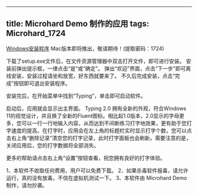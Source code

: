 
---
title: Microhard Demo 制作的应用
tags: Microhard_1724
---

[Windows安装程序](https://wwz.lanzouv.com/ioyat0gehraf)
Mac版本即将推出，敬请期待！(提取密码：1724)

下载了setup.exe文件后，在文件资源管理器中双击打开文件，即可进行安装。
安装前弹出提示框，一律点击“是”或“确定”。
弹出“欢迎”界面，点击“下一步”即可离线安装，安装过程请坐和放宽，好东西就要来了。
不久后完成安装，点击“完成”按钮即可退出安装程序。

安装完后，在开始菜单中找到“Typing”，单击即可启动软件。

启动后，应用就会显示出主界面。
Typing 2.0 拥有全新的外观，符合Windows 11的视觉设计，并且换了全新的Fluent图标。相比起1.0版本，2.0显示的字母更多，您可以一行一行地输入内容，从而达到不间断练习打字地效果，更有助于您打字速度的提高。在打字时，应用会在左上角的标题栏实时显示打字个数，您可以点击右上角“删除记录”清空您的打字记录，此时打字面板也会刷新。需要注意的是，关闭应用后，您的打字数据将全部消失。

更多的帮助请点击右上角“设置”按钮查看，祝您拥有良好的打字体验。

1、本软件不收取任何费用，用户可以免费下载。
2、如果杀毒软件报毒，请允许运行，真的没有放毒，不信在虚拟机测试一下。
3、本软件由 Microhard Demo 制作，请勿抄袭。
